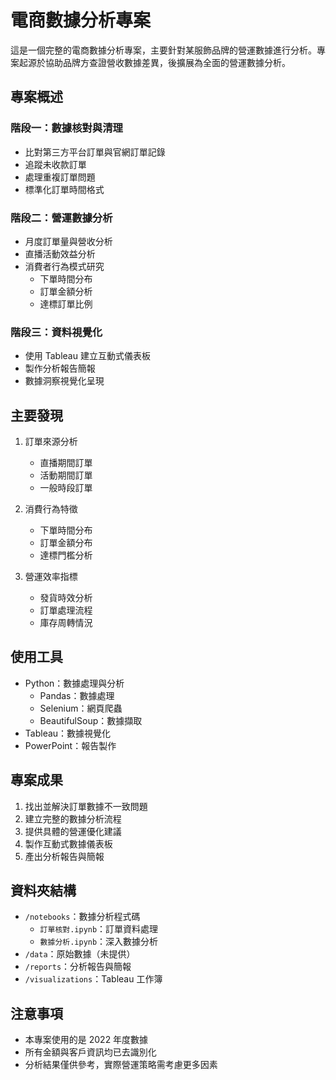 # 電商數據分析專案

這是一個完整的電商數據分析專案，主要針對某服飾品牌的營運數據進行分析。專案起源於協助品牌方查證營收數據差異，後擴展為全面的營運數據分析。

## 專案概述

### 階段一：數據核對與清理
- 比對第三方平台訂單與官網訂單記錄
- 追蹤未收款訂單
- 處理重複訂單問題
- 標準化訂單時間格式

### 階段二：營運數據分析
- 月度訂單量與營收分析
- 直播活動效益分析
- 消費者行為模式研究
  - 下單時間分布
  - 訂單金額分析
  - 達標訂單比例

### 階段三：資料視覺化
- 使用 Tableau 建立互動式儀表板
- 製作分析報告簡報
- 數據洞察視覺化呈現

## 主要發現

1. 訂單來源分析
   - 直播期間訂單
   - 活動期間訂單
   - 一般時段訂單

2. 消費行為特徵
   - 下單時間分布
   - 訂單金額分布
   - 達標門檻分析

3. 營運效率指標
   - 發貨時效分析
   - 訂單處理流程
   - 庫存周轉情況

## 使用工具

- Python：數據處理與分析
  - Pandas：數據處理
  - Selenium：網頁爬蟲
  - BeautifulSoup：數據擷取
- Tableau：數據視覺化
- PowerPoint：報告製作

## 專案成果

1. 找出並解決訂單數據不一致問題
2. 建立完整的數據分析流程
3. 提供具體的營運優化建議
4. 製作互動式數據儀表板
5. 產出分析報告與簡報

## 資料夾結構

- `/notebooks`：數據分析程式碼
  - `訂單核對.ipynb`：訂單資料處理
  - `數據分析.ipynb`：深入數據分析
- `/data`：原始數據（未提供）
- `/reports`：分析報告與簡報
- `/visualizations`：Tableau 工作簿

## 注意事項

- 本專案使用的是 2022 年度數據
- 所有金額與客戶資訊均已去識別化
- 分析結果僅供參考，實際營運策略需考慮更多因素
